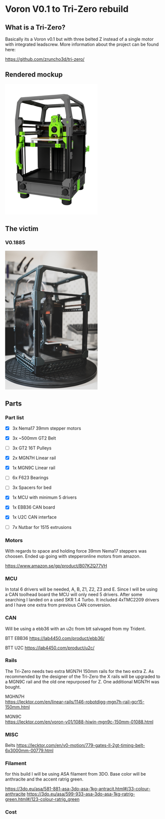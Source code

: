 # Voron V0.1 to Tri-Zero rebuild

## What is a Tri-Zero?
Basically its a Voron v0.1 but with three belted Z instead of a single motor with integrated leadscrew. 
More information about the project can be found here:

https://github.com/zruncho3d/tri-zero/


## Rendered mockup
<img src="/images/Tri-Zero.png"
     alt="Tri-Zero mockup"
     width="300px"
/>

## The victim
### V0.1885
<img src="/images/Voctua.jpg"
     alt="V0.1885"
     width="300px"
/>

## Parts

### Part list
- [x] 3x Nema17 39mm stepper motors
- [x] 3x ~500mm GT2 Belt
- [ ] 3x GT2 16T Pulleys
- [x] 2x MGN7H Linear rail
- [x] 1x MGN9C Linear rail
- [ ] 6x F623 Bearings
- [ ] 3x Spacers for bed
- [x] 1x MCU with minimum 5 drivers
- [x] 1x EBB36 CAN board
- [x] 1x U2C CAN interface
- [ ] 7x Nutbar for 1515 extrusions


### Motors
With regards to space and holding force 39mm Nema17 steppers was choosen. Ended up going with stepperonline motors from amazon.

https://www.amazon.se/gp/product/B07KZQ77VH

### MCU
In total 6 drivers will be needed, A, B, Z1, Z2, Z3 and E. Since I will be using a CAN toolhead board the MCU will only need 5 drivers. After some searching I landed on a used SKR 1.4 Turbo. It included 4xTMC2209 drivers and I have one extra from previous CAN conversion. 

### CAN
Will be using a ebb36 with an u2c from btt salvaged from my Trident.

BTT EBB36
https://lab4450.com/product/ebb36/

BTT U2C
https://lab4450.com/product/u2c/

### Rails
The Tri-Zero needs two extra MGN7H 150mm rails for the two extra Z. As recommended by the designer of the Tri-Zero the X rails will be upgraded to a MGN9C rail and the old one repurposed for Z. One additional MGN7H was bought.

MGHN7H  
https://lecktor.com/en/linear-rails/1146-robotdigg-mgn7h-rail-gcr15-150mm.html

MGN9C  
https://lecktor.com/en/voron-v01/1088-hiwin-mgn9c-150mm-01088.html

### MISC
Belts 
https://lecktor.com/en/v0-motion/779-gates-ll-2gt-timing-belt-6x3000mm-00779.html

### Filament
for this build I will be using ASA filament from 3DO. Base color will be anthracite and the accent ratrig green.

https://3do.eu/asa/581-881-asa-3do-asa-1kg-antracit.html#/33-colour-anthracite
https://3do.eu/asa/599-933-asa-3do-asa-1kg-ratrig-green.html#/123-colour-ratrig_green


### Cost

